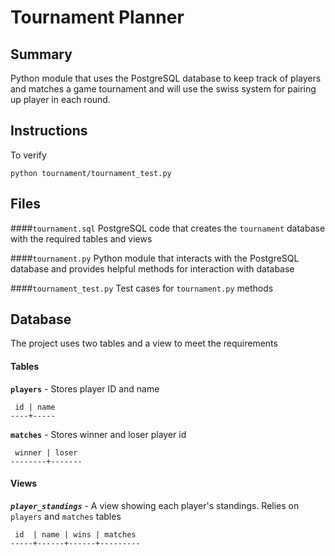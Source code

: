 Tournament Planner
==================

## Summary
Python module that uses the PostgreSQL database to keep track of players and matches a game tournament and will use the swiss system for pairing up player in each round.

## Instructions
To verify
```
python tournament/tournament_test.py
```

## Files
####`tournament.sql`
PostgreSQL code that creates the `tournament` database with the required tables and views

####`tournament.py`
Python module that interacts with the PostgreSQL database and provides helpful methods for interaction with database

####`tournament_test.py`
Test cases for `tournament.py` methods

## Database
The project uses two tables and a view to meet the requirements

#### Tables
**`players`** - Stores player ID and name
```
 id | name
----+-----
```

**`matches`** - Stores winner and loser player id
```
 winner | loser
--------+-------
```

#### Views
**_`player_standings`_** - A view showing each player's standings.
Relies on `players` and `matches` tables
```
 id  | name | wins | matches
-----+------+------+---------
```
